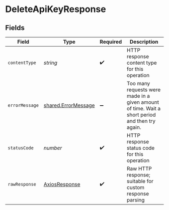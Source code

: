 # DeleteApiKeyResponse


## Fields

| Field                                                                                          | Type                                                                                           | Required                                                                                       | Description                                                                                    |
| ---------------------------------------------------------------------------------------------- | ---------------------------------------------------------------------------------------------- | ---------------------------------------------------------------------------------------------- | ---------------------------------------------------------------------------------------------- |
| `contentType`                                                                                  | *string*                                                                                       | :heavy_check_mark:                                                                             | HTTP response content type for this operation                                                  |
| `errorMessage`                                                                                 | [shared.ErrorMessage](../../../sdk/models/shared/errormessage.md)                              | :heavy_minus_sign:                                                                             | Too many requests were made in a given amount of time. Wait a short period and then try again. |
| `statusCode`                                                                                   | *number*                                                                                       | :heavy_check_mark:                                                                             | HTTP response status code for this operation                                                   |
| `rawResponse`                                                                                  | [AxiosResponse](https://axios-http.com/docs/res_schema)                                        | :heavy_check_mark:                                                                             | Raw HTTP response; suitable for custom response parsing                                        |